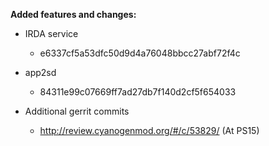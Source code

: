 **Added features and changes:**

* IRDA service
    - e6337cf5a53dfc50d9d4a76048bbcc27abf72f4c

* app2sd
    - 84311e99c07669ff7ad27db7f140d2cf5f654033

* Additional gerrit commits
    - http://review.cyanogenmod.org/#/c/53829/ (At PS15)
